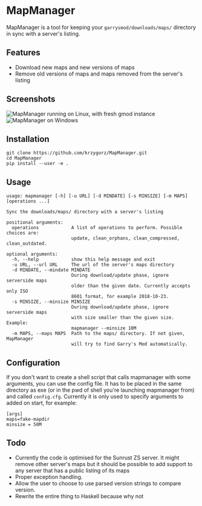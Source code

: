 # MapManager
MapManager is a tool for keeping your `garrysmod/downloads/maps/` directory in sync with a server's listing.
## Features
* Download new maps and new versions of maps
* Remove old versions of maps and maps removed from the server's listing
## Screenshots
![](https://i.imgur.com/POssDOr.png "MapManager running on Linux, with fresh gmod instance")
![](https://i.imgur.com/eHO0DUP.jpg "MapManager on Windows")
## Installation
```
git clone https://github.com/krzygorz/MapManager.git
cd MapManager
pip install --user -e .
```
## Usage
```
usage: mapmanager [-h] [-u URL] [-d MINDATE] [-s MINSIZE] [-m MAPS] [operations ...]

Sync the downloads/maps/ directory with a server's listing

positional arguments:
  operations            A list of operations to perform. Possible choices are:
                        update, clean_orphans, clean_compressed, clean_outdated.

optional arguments:
  -h, --help            show this help message and exit
  -u URL, --url URL     The url of the server's maps directory
  -d MINDATE, --mindate MINDATE
                        During download/update phase, ignore serverside maps
                        older than the given date. Currently accepts only ISO
                        8601 format, for example 2018-10-23.
  -s MINSIZE, --minsize MINSIZE
                        During download/update phase, ignore serverside maps
                        with size smaller than the given size. Example:
                        mapmanager --minsize 10M
  -m MAPS, --maps MAPS  Path to the maps/ directory. If not given, MapManager
                        will try to find Garry's Mod automatically.
```
## Configuration
If you don't want to create a shell script that calls mapmanager with some arguments, you can use the config file. It has to be placed in the same directory as exe (or in the pwd of shell you're launching mapmanager from) and called `config.cfg`. Currently it is only used to specify arguments to added on start, for example:
```
[args]
maps=fake-mapdir
minsize = 50M
```

## Todo
* Currently the code is optimised for the Sunrust ZS server. It might remove other server's maps but it should be possible to add support to any server that has a public listing of its maps
* Proper exception handling.
* Allow the user to choose to use parsed version strings to compare version.
* Rewrite the entire thing to Haskell because why not
